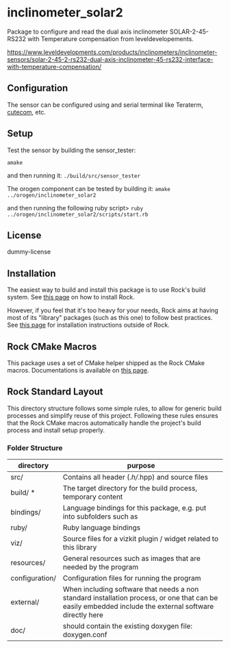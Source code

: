 inclinometer_solar2
=============
Package to configure and read the dual axis inclinometer SOLAR-2-45-RS232 with Temperature compensation from leveldevelopements.


https://www.leveldevelopments.com/products/inclinometers/inclinometer-sensors/solar-2-45-2-rs232-dual-axis-inclinometer-45-rs232-interface-with-temperature-compensation/

Configuration
-------------
The sensor can be configured using and serial terminal like Teraterm, 
[cutecom](http://cutecom.sourceforge.net/), etc.


Setup
-----
Test the sensor by building the sensor_tester:

```amake```

and then running it:
```./build/src/sensor_tester```

The orogen component can be tested by building it:
```amake ../orogen/inclinometer_solar2```

and then running the following ruby script>
```ruby ../orogen/inclinometer_solar2/scripts/start.rb```



License
-------
dummy-license

Installation
------------
The easiest way to build and install this package is to use Rock's build system.
See [this page](http://rock-robotics.org/stable/documentation/installation.html)
on how to install Rock.

However, if you feel that it's too heavy for your needs, Rock aims at having
most of its "library" packages (such as this one) to follow best practices. See
[this page](http://rock-robotics.org/stable/documentation/packages/outside_of_rock.html)
for installation instructions outside of Rock.

Rock CMake Macros
-----------------

This package uses a set of CMake helper shipped as the Rock CMake macros.
Documentations is available on [this page](http://rock-robotics.org/stable/documentation/packages/cmake_macros.html).

Rock Standard Layout
--------------------

This directory structure follows some simple rules, to allow for generic build
processes and simplify reuse of this project. Following these rules ensures that
the Rock CMake macros automatically handle the project's build process and
install setup properly.

### Folder Structure

| directory         |       purpose                                                        |
| ----------------- | ------------------------------------------------------               |
| src/              | Contains all header (*.h/*.hpp) and source files                     |
| build/ *          | The target directory for the build process, temporary content        |
| bindings/         | Language bindings for this package, e.g. put into subfolders such as |
| ruby/             | Ruby language bindings                                               |
| viz/              | Source files for a vizkit plugin / widget related to this library    |
| resources/        | General resources such as images that are needed by the program      |
| configuration/    | Configuration files for running the program                          |
| external/         | When including software that needs a non standard installation process, or one that can be easily embedded include the external software directly here |
| doc/              | should contain the existing doxygen file: doxygen.conf               |
